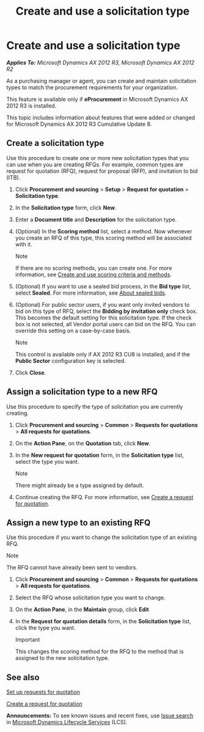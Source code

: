 ﻿---
title: Create and use a solicitation type
TOCTitle: Create and use a solicitation type
ms:assetid: 010b066e-f9f1-4739-8479-8614fc2b671c
ms:mtpsurl: https://technet.microsoft.com/en-us/library/Dn621047(v=AX.60)
ms:contentKeyID: 62200029
ms.date: 11/14/2014
mtps_version: v=AX.60
f1_keywords:
- type
- types
- procurement
- PurchRFQCaseTableListPage
- Forms.PurchRFQSolicitationType
- solicitation
- solicitation type
- solicitation types
- solicitations
---

# Create and use a solicitation type 


_**Applies To:** Microsoft Dynamics AX 2012 R3, Microsoft Dynamics AX 2012 R2_

As a purchasing manager or agent, you can create and maintain solicitation types to match the procurement requirements for your organization.

This feature is available only if **eProcurement** in Microsoft Dynamics AX 2012 R3 is installed.

This topic includes information about features that were added or changed for Microsoft Dynamics AX 2012 R3 Cumulative Update 8.

## Create a solicitation type

Use this procedure to create one or more new solicitation types that you can use when you are creating RFQs. For example, common types are request for quotation (RFQ), request for proposal (RFP), and invitation to bid (ITB).

1.  Click **Procurement and sourcing** \> **Setup** \> **Request for quotation** \> **Solicitation type**.

2.  In the **Solicitation type** form, click **New**.

3.  Enter a **Document title** and **Description** for the solicitation type.

4.  (Optional) In the **Scoring method** list, select a method. Now whenever you create an RFQ of this type, this scoring method will be associated with it.
    

    > [!NOTE]
    > <P>If there are no scoring methods, you can create one. For more information, see <A href="create-and-use-scoring-criteria-and-methods.md">Create and use scoring criteria and methods</A>.</P>



5.  (Optional) If you want to use a sealed bid process, in the **Bid type** list, select **Sealed**. For more information, see [About sealed bids](about-sealed-bids.md).

6.  (Optional) For public sector users, if you want only invited vendors to bid on this type of RFQ, select the **Bidding by invitation only** check box. This becomes the default setting for this solicitation type. If the check box is not selected, all Vendor portal users can bid on the RFQ. You can override this setting on a case-by-case basis.
    

    > [!NOTE]
    > <P>This control is available only if AX 2012 R3 CU8 is installed, and if the <STRONG>Public Sector</STRONG> configuration key is selected.</P>



7.  Click **Close**.

## Assign a solicitation type to a new RFQ

Use this procedure to specify the type of solicitation you are currently creating.

1.  Click **Procurement and sourcing** \> **Common** \> **Requests for quotations** \> **All requests for quotations**.

2.  On the **Action Pane**, on the **Quotation** tab, click **New**.

3.  In the **New request for quotation** form, in the **Solicitation type** list, select the type you want.
    

    > [!NOTE]
    > <P>There might already be a type assigned by default.</P>



4.  Continue creating the RFQ. For more information, see [Create a request for quotation](create-a-request-for-quotation.md).

## Assign a new type to an existing RFQ

Use this procedure if you want to change the solicitation type of an existing RFQ.


> [!NOTE]
> <P>The RFQ cannot have already been sent to vendors.</P>



1.  Click **Procurement and sourcing** \> **Common** \> **Requests for quotations** \> **All requests for quotations**.

2.  Select the RFQ whose solicitation type you want to change.

3.  On the **Action Pane**, in the **Maintain** group, click **Edit**

4.  In the **Request for quotation details** form, in the **Solicitation type** list, click the type you want.
    

    > [!IMPORTANT]
    > <P>This changes the scoring method for the RFQ to the method that is assigned to the new solicitation type.</P>



## See also

[Set up requests for quotation](set-up-requests-for-quotation.md)

[Create a request for quotation](create-a-request-for-quotation.md)

  
**Announcements:** To see known issues and recent fixes, use [Issue search](http://go.microsoft.com/fwlink/?linkid=389258) in [Microsoft Dynamics Lifecycle Services](http://go.microsoft.com/fwlink/?linkid=306505) (LCS).

